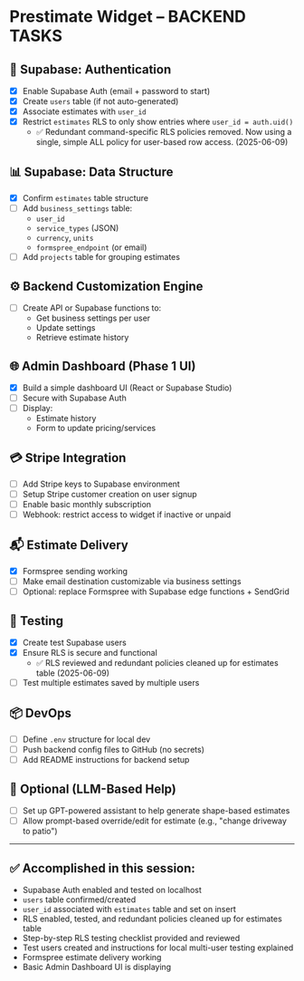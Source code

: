 # Prestimate Widget – BACKEND TASKS

## 🔐 Supabase: Authentication
- [x] Enable Supabase Auth (email + password to start)
- [x] Create `users` table (if not auto-generated)
- [x] Associate estimates with `user_id`
- [x] Restrict `estimates` RLS to only show entries where `user_id = auth.uid()`
  - ✅ Redundant command-specific RLS policies removed. Now using a single, simple ALL policy for user-based row access. (2025-06-09)

## 📊 Supabase: Data Structure
- [x] Confirm `estimates` table structure
- [ ] Add `business_settings` table:
  - `user_id`
  - `service_types` (JSON)
  - `currency`, `units`
  - `formspree_endpoint` (or email)
- [ ] Add `projects` table for grouping estimates

## ⚙️ Backend Customization Engine
- [ ] Create API or Supabase functions to:
  - Get business settings per user
  - Update settings
  - Retrieve estimate history

## 🌐 Admin Dashboard (Phase 1 UI)
- [x] Build a simple dashboard UI (React or Supabase Studio)
- [ ] Secure with Supabase Auth
- [ ] Display:
  - Estimate history
  - Form to update pricing/services

## 💳 Stripe Integration
- [ ] Add Stripe keys to Supabase environment
- [ ] Setup Stripe customer creation on user signup
- [ ] Enable basic monthly subscription
- [ ] Webhook: restrict access to widget if inactive or unpaid

## 📬 Estimate Delivery
- [x] Formspree sending working
- [ ] Make email destination customizable via business settings
- [ ] Optional: replace Formspree with Supabase edge functions + SendGrid

## 🧪 Testing
- [x] Create test Supabase users
- [x] Ensure RLS is secure and functional
  - ✅ RLS reviewed and redundant policies cleaned up for estimates table (2025-06-09)
- [ ] Test multiple estimates saved by multiple users

## 📦 DevOps
- [ ] Define `.env` structure for local dev
- [ ] Push backend config files to GitHub (no secrets)
- [ ] Add README instructions for backend setup

## 🧠 Optional (LLM-Based Help)
- [ ] Set up GPT-powered assistant to help generate shape-based estimates
- [ ] Allow prompt-based override/edit for estimate (e.g., "change driveway to patio")

---

## ✅ Accomplished in this session:
- Supabase Auth enabled and tested on localhost
- `users` table confirmed/created
- `user_id` associated with `estimates` table and set on insert
- RLS enabled, tested, and redundant policies cleaned up for estimates table
- Step-by-step RLS testing checklist provided and reviewed
- Test users created and instructions for local multi-user testing explained
- Formspree estimate delivery working
- Basic Admin Dashboard UI is displaying
